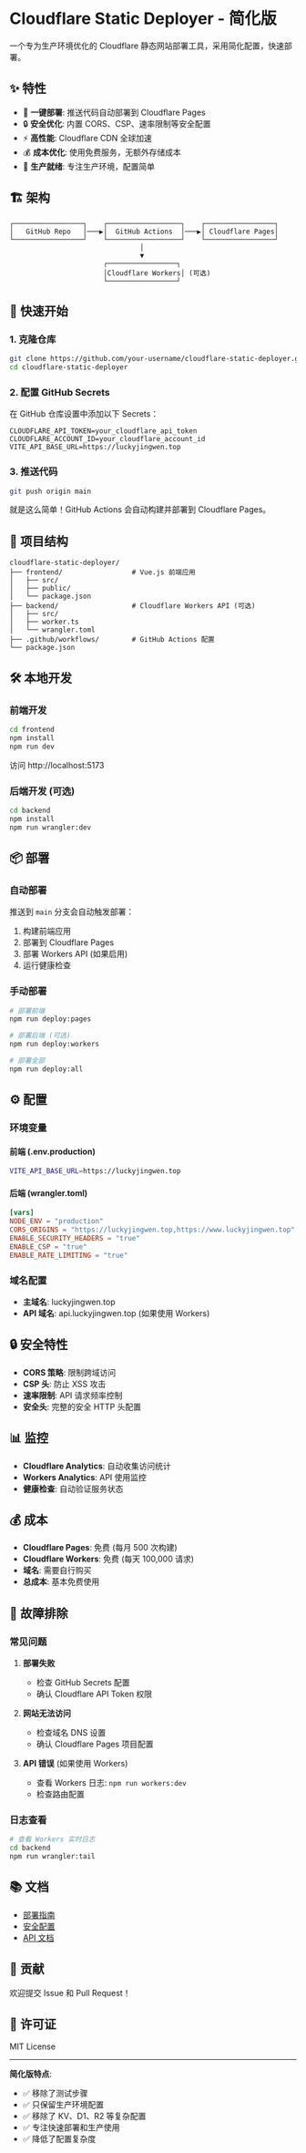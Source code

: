 # Cloudflare Static Deployer - 简化版

一个专为生产环境优化的 Cloudflare 静态网站部署工具，采用简化配置，快速部署。

## ✨ 特性

- 🚀 **一键部署**: 推送代码自动部署到 Cloudflare Pages
- 🔒 **安全优化**: 内置 CORS、CSP、速率限制等安全配置
- ⚡ **高性能**: Cloudflare CDN 全球加速
- 💰 **成本优化**: 使用免费服务，无额外存储成本
- 🎯 **生产就绪**: 专注生产环境，配置简单

## 🏗️ 架构

```
┌─────────────────┐    ┌──────────────────┐    ┌─────────────────┐
│   GitHub Repo   │───▶│  GitHub Actions  │───▶│ Cloudflare Pages│
└─────────────────┘    └──────────────────┘    └─────────────────┘
                                │
                                ▼
                       ┌─────────────────┐
                       │Cloudflare Workers│ (可选)
                       └─────────────────┘
```

## 🚀 快速开始

### 1. 克隆仓库

```bash
git clone https://github.com/your-username/cloudflare-static-deployer.git
cd cloudflare-static-deployer
```

### 2. 配置 GitHub Secrets

在 GitHub 仓库设置中添加以下 Secrets：

```
CLOUDFLARE_API_TOKEN=your_cloudflare_api_token
CLOUDFLARE_ACCOUNT_ID=your_cloudflare_account_id  
VITE_API_BASE_URL=https://luckyjingwen.top
```

### 3. 推送代码

```bash
git push origin main
```

就是这么简单！GitHub Actions 会自动构建并部署到 Cloudflare Pages。

## 📁 项目结构

```
cloudflare-static-deployer/
├── frontend/                 # Vue.js 前端应用
│   ├── src/
│   ├── public/
│   └── package.json
├── backend/                  # Cloudflare Workers API (可选)
│   ├── src/
│   ├── worker.ts
│   └── wrangler.toml
├── .github/workflows/        # GitHub Actions 配置
└── package.json
```

## 🛠️ 本地开发

### 前端开发

```bash
cd frontend
npm install
npm run dev
```

访问 http://localhost:5173

### 后端开发 (可选)

```bash
cd backend
npm install
npm run wrangler:dev
```

## 📦 部署

### 自动部署

推送到 `main` 分支会自动触发部署：

1. 构建前端应用
2. 部署到 Cloudflare Pages
3. 部署 Workers API (如果启用)
4. 运行健康检查

### 手动部署

```bash
# 部署前端
npm run deploy:pages

# 部署后端 (可选)
npm run deploy:workers

# 部署全部
npm run deploy:all
```

## ⚙️ 配置

### 环境变量

#### 前端 (.env.production)
```bash
VITE_API_BASE_URL=https://luckyjingwen.top
```

#### 后端 (wrangler.toml)
```toml
[vars]
NODE_ENV = "production"
CORS_ORIGINS = "https://luckyjingwen.top,https://www.luckyjingwen.top"
ENABLE_SECURITY_HEADERS = "true"
ENABLE_CSP = "true"
ENABLE_RATE_LIMITING = "true"
```

### 域名配置

- **主域名**: luckyjingwen.top
- **API 域名**: api.luckyjingwen.top (如果使用 Workers)

## 🔒 安全特性

- **CORS 策略**: 限制跨域访问
- **CSP 头**: 防止 XSS 攻击
- **速率限制**: API 请求频率控制
- **安全头**: 完整的安全 HTTP 头配置

## 📊 监控

- **Cloudflare Analytics**: 自动收集访问统计
- **Workers Analytics**: API 使用监控
- **健康检查**: 自动验证服务状态

## 💰 成本

- **Cloudflare Pages**: 免费 (每月 500 次构建)
- **Cloudflare Workers**: 免费 (每天 100,000 请求)
- **域名**: 需要自行购买
- **总成本**: 基本免费使用

## 🔧 故障排除

### 常见问题

1. **部署失败**
   - 检查 GitHub Secrets 配置
   - 确认 Cloudflare API Token 权限

2. **网站无法访问**
   - 检查域名 DNS 设置
   - 确认 Cloudflare Pages 项目配置

3. **API 错误** (如果使用 Workers)
   - 查看 Workers 日志: `npm run workers:dev`
   - 检查路由配置

### 日志查看

```bash
# 查看 Workers 实时日志
cd backend
npm run wrangler:tail
```

## 📚 文档

- [部署指南](./DEPLOYMENT_SIMPLIFIED.md)
- [安全配置](./backend/SECURITY.md)
- [API 文档](./backend/API.md)

## 🤝 贡献

欢迎提交 Issue 和 Pull Request！

## 📄 许可证

MIT License

---

**简化版特点**:
- ✅ 移除了测试步骤
- ✅ 只保留生产环境配置  
- ✅ 移除了 KV、D1、R2 等复杂配置
- ✅ 专注快速部署和生产使用
- ✅ 降低了配置复杂度